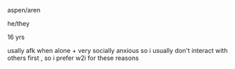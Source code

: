 aspen/aren

he/they

16 yrs

usally afk when alone + very socially anxious so i usually don't interact with others first , so i prefer w2i for these reasons
